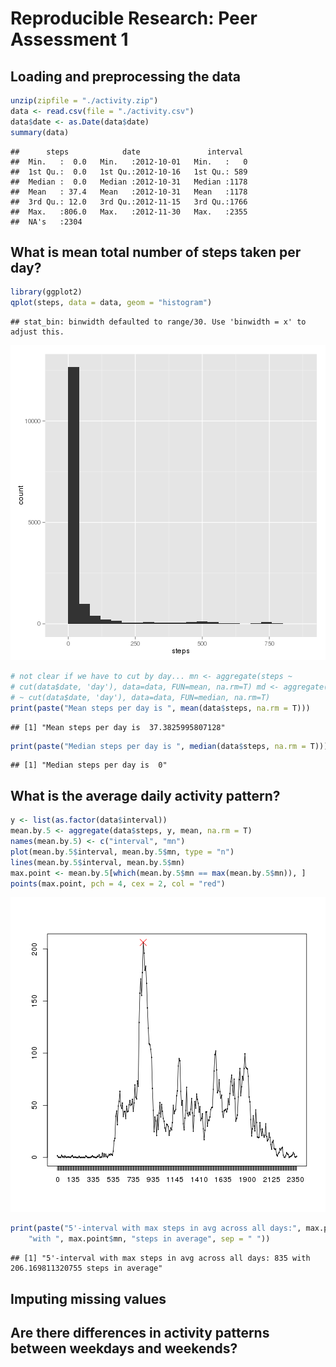 # Reproducible Research: Peer Assessment 1


## Loading and preprocessing the data

```r
unzip(zipfile = "./activity.zip")
data <- read.csv(file = "./activity.csv")
data$date <- as.Date(data$date)
summary(data)
```

```
##      steps            date               interval   
##  Min.   :  0.0   Min.   :2012-10-01   Min.   :   0  
##  1st Qu.:  0.0   1st Qu.:2012-10-16   1st Qu.: 589  
##  Median :  0.0   Median :2012-10-31   Median :1178  
##  Mean   : 37.4   Mean   :2012-10-31   Mean   :1178  
##  3rd Qu.: 12.0   3rd Qu.:2012-11-15   3rd Qu.:1766  
##  Max.   :806.0   Max.   :2012-11-30   Max.   :2355  
##  NA's   :2304
```



## What is mean total number of steps taken per day?

```r
library(ggplot2)
qplot(steps, data = data, geom = "histogram")
```

```
## stat_bin: binwidth defaulted to range/30. Use 'binwidth = x' to adjust this.
```

![plot of chunk unnamed-chunk-2](figure/unnamed-chunk-2.png) 

```r
# not clear if we have to cut by day... mn <- aggregate(steps ~
# cut(data$date, 'day'), data=data, FUN=mean, na.rm=T) md <- aggregate(steps
# ~ cut(data$date, 'day'), data=data, FUN=median, na.rm=T)
print(paste("Mean steps per day is ", mean(data$steps, na.rm = T)))
```

```
## [1] "Mean steps per day is  37.3825995807128"
```

```r
print(paste("Median steps per day is ", median(data$steps, na.rm = T)))
```

```
## [1] "Median steps per day is  0"
```



## What is the average daily activity pattern?

```r
y <- list(as.factor(data$interval))
mean.by.5 <- aggregate(data$steps, y, mean, na.rm = T)
names(mean.by.5) <- c("interval", "mn")
plot(mean.by.5$interval, mean.by.5$mn, type = "n")
lines(mean.by.5$interval, mean.by.5$mn)
max.point <- mean.by.5[which(mean.by.5$mn == max(mean.by.5$mn)), ]
points(max.point, pch = 4, cex = 2, col = "red")
```

![plot of chunk unnamed-chunk-3](figure/unnamed-chunk-3.png) 

```r
print(paste("5'-interval with max steps in avg across all days:", max.point$interval, 
    "with ", max.point$mn, "steps in average", sep = " "))
```

```
## [1] "5'-interval with max steps in avg across all days: 835 with  206.169811320755 steps in average"
```



## Imputing missing values



## Are there differences in activity patterns between weekdays and weekends?

